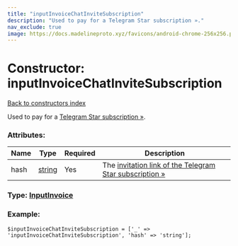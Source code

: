 ```yaml
---
title: "inputInvoiceChatInviteSubscription"
description: "Used to pay for a Telegram Star subscription »."
nav_exclude: true
image: https://docs.madelineproto.xyz/favicons/android-chrome-256x256.png
---
```

# Constructor: inputInvoiceChatInviteSubscription  
[Back to constructors index](/API_docs/constructors/index.html)



Used to pay for a [Telegram Star subscription »](https://core.telegram.org/api/stars#star-subscriptions).

### Attributes:

| Name     |    Type       | Required | Description |
|----------|---------------|----------|-------------|
|hash|[string](/API_docs/types/string.html) | Yes|The [invitation link of the Telegram Star subscription »](https://core.telegram.org/api/stars#star-subscriptions)|



### Type: [InputInvoice](/API_docs/types/InputInvoice.html)


### Example:

```
$inputInvoiceChatInviteSubscription = ['_' => 'inputInvoiceChatInviteSubscription', 'hash' => 'string'];
```  
